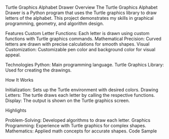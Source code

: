Turtle Graphics Alphabet Drawer
Overview
The Turtle Graphics Alphabet Drawer is a Python program that uses the Turtle graphics library to draw letters of the alphabet. This project demonstrates my skills in graphical programming, geometry, and algorithm design.

Features
Custom Letter Functions: 
Each letter is drawn using custom functions with Turtle graphics commands.
Mathematical Precision: 
Curved letters are drawn with precise calculations for smooth shapes.
Visual Customization: 
Customizable pen color and background color for visual appeal.

Technologies
Python:
Main programming language.
Turtle Graphics Library: 
Used for creating the drawings.


How It Works


Initialization: 
Sets up the Turtle environment with desired colors.
Drawing Letters: 
The turtle draws each letter by calling the respective functions.
Display: 
The output is shown on the Turtle graphics screen.

Highlights

Problem-Solving:
Developed algorithms to draw each letter.
Graphics Programming:
Experience with Turtle graphics for complex shapes.
Mathematics: Applied math concepts for accurate shapes.
Code Sample
